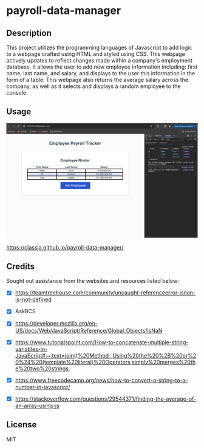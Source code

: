 # payroll-data-manager

## Description 
This project utilizes the programming languages of Javascript to add logic to a webpage crafted using HTML and styled using CSS. This webpage actively updates to reflect changes made within a company's employment database. It allows the user to add new employee information including: first name, last name, and salary, and displays to the user this information in the form of a table. This webpage also returns the average salary across the company, as well as it selects and displays a random employee to the console.

## Usage

![alt text](image-1.png)

https://classja.github.io/payroll-data-manager/

## Credits 
Sought out assistance from the websites and resources listed below: 
- [x] https://teamtreehouse.com/community/uncaught-referenceerror-isnan-is-not-defined
- [x] AskBCS
- [x] https://developer.mozilla.org/en-US/docs/Web/JavaScript/Reference/Global_Objects/isNaN
- [x] https://www.tutorialspoint.com/How-to-concatenate-multiple-string-variables-in-JavaScript#:~:text=join()%20Method-,Using%20the%20%2B%20or%20%24%20(template%20literal)%20Operators,simply%20merges%20the%20two%20strings.
- [x] https://www.freecodecamp.org/news/how-to-convert-a-string-to-a-number-in-javascript/
- [x] https://stackoverflow.com/questions/29544371/finding-the-average-of-an-array-using-js


## License 
MIT